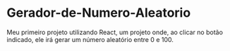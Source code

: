 # Gerador-de-Numero-Aleatorio
Meu primeiro projeto utilizando React, um projeto onde, ao clicar no botão indicado, ele irá gerar um número aleatório entre 0 e 100.
